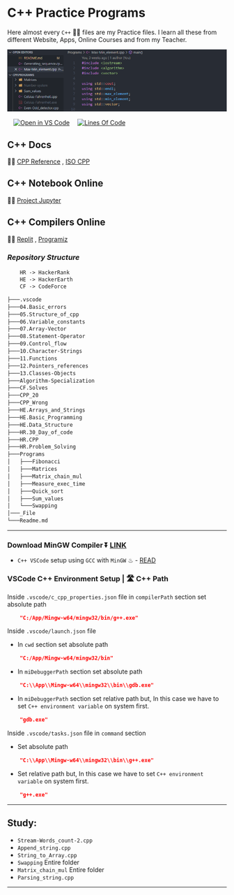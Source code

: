# C++ Practice Programs

Here almost every `C++` 🐱‍🏍 files are my Practice files. I learn all these from different Website, Apps, Online Courses and from my Teacher.

![CPP_Logo](./_Files/CPP_banner.png)

&emsp;[![Open in VS Code](https://open.vscode.dev/badges/open-in-vscode.svg)](https://github.com/Koushikon/CPP.Programs) 
&emsp;[![Lines Of Code](https://tokei.rs/b1/github.com/Koushikon/CPP.Programs?category=code)](https://github.com/Koushikon/CPP.Programs)

## C++ Docs

🐱‍👓 [CPP Reference][lnk0001] , [ISO CPP][lnk0002]

## C++ Notebook Online

🐱‍🐉 [Project Jupyter][lnk0003]

## C++ Compilers Online

🚴‍♀️ [Replit][lnk0004] , [Programiz][lnk0005]

### *Repository Structure*

```Plain
    HR -> HackerRank
    HE -> HackerEarth
    CF -> CodeForce
```

```Bash
├───.vscode
├───04.Basic_errors
├───05.Structure_of_cpp
├───06.Variable_constants
├───07.Array-Vector
├───08.Statement-Operator
├───09.Control_flow
├───10.Character-Strings
├───11.Functions
├───12.Pointers_references
├───13.Classes-Objects
├───Algorithm-Specialization
├───CF.Solves
├───CPP_20
├───CPP_Wrong
├───HE.Arrays_and_Strings
├───HE.Basic_Programming
├───HE.Data_Structure
├───HR.30_Day_of_code
├───HR.CPP
├───HR.Problem_Solving
├───Programs
│   ├───Fibonacci
│   ├───Matrices
│   ├───Matrix_chain_mul
│   ├───Measure_exec_time
│   ├───Quick_sort
│   ├───Sum_values
│   └───Swapping
│───_File
└───Readme.md
```

---

### Download MinGW Compiler ⏬ [LINK][lnk0007]

- `C++ VSCode` setup using `GCC` with `MinGW` ♨ - [READ][lnk0006]

### VSCode C++ Environment Setup | 🛣 C++ Path

Inside `.vscode/c_cpp_properties.json` file in `compilerPath` section set absolute path

```JSON
    "C:/App/Mingw-w64/mingw32/bin/g++.exe"
```

Inside `.vscode/launch.json` file

- In `cwd` section set absolute path

```JSON
    "C:/App/Mingw-w64/mingw32/bin"
```

- In `miDebuggerPath` section set absolute path

```JSON
    "C:\\App\\Mingw-w64\\mingw32\\bin\\gdb.exe"
```

- In `miDebuggerPath` section set relative path but, In this case we have to set `C++ environment variable` on system first.

```JSON
    "gdb.exe"
```

Inside `.vscode/tasks.json` file in `command` section

- Set absolute path

```JSON
    "C:\\App\\Mingw-w64\\mingw32\\bin\\g++.exe"
```

- Set relative path but, In this case we have to set `C++ environment variable` on system first.

```JSON
    "g++.exe"
```

---

## Study:

- `Stream-Words_count-2.cpp`
- `Append_string.cpp`
- `String_to_Array.cpp`
- `Swapping` Entire folder
- `Matrix_chain_mul` Entire folder
- `Parsing_string.cpp`

---

<!-- External links  -->
[lnk0001]: https://en.cppreference.com/w/
[lnk0002]: https://isocpp.org/
[lnk0003]: https://jupyter.org/try
[lnk0004]: https://replit.com/languages/cpp
[lnk0005]: https://www.programiz.com/cpp-programming/online-compiler/
[lnk0006]: http://code.visualstudio.com/docs/cpp/config-mingw
[lnk0007]: https://sourceforge.net/projects/mingw-w64/files/Toolchains%20targetting%20Win32/Personal%20Builds/mingw-builds/installer/mingw-w64-install.exe/download

<!-- [lnk0008]: 

[lnk0009]: 

[lnk0010]: 

[lnk0011]: 

[lnk0012]:  -->
